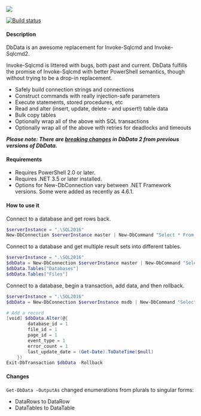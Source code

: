 ![][1]

[![Build status](https://ci.appveyor.com/api/projects/status/oefdf90a75hqsk69?svg=true)](https://ci.appveyor.com/project/codykonior/dbdata)

#### Description

DbData is an awesome replacement for Invoke-Sqlcmd and Invoke-Sqlcmd2.

Invoke-Sqlcmd is littered with bugs, both past and current. DbData fulfills
the promise of Invoke-Sqlcmd with better PowerShell semantics, though without
trying to be a drop-in replacement.

* Safely build connection strings and connections
* Construct commands with really injection-safe parameters
* Execute statements, stored procedures, etc
* Read and alter (insert, update, delete - and upsert!) table data
* Bulk copy tables
* Optionally wrap all of the above with SQL transactions
* Optionally wrap all of the above with retries for deadlocks and timeouts

___Please note: There are [breaking changes](#changes) in DbData 2 from previous versions of DbData.___

#### Requirements
* Requires PowerShell 2.0 or later.
* Requires .NET 3.5 or later installed.
* Options for New-DbConnection vary between .NET Framework versions. Some
were added as recently as 4.6.1.

#### How to use it
Connect to a database and get rows back.

``` powershell
$serverInstance = ".\SQL2016"
New-DbConnection $serverInstance master | New-DbCommand "Select * From sys.master_files" | Get-DbData
```

Connect to a database and get multiple result sets into different tables.

``` powershell
$serverInstance = ".\SQL2016"
$dbData = New-DbConnection $serverInstance master | New-DbCommand "Select * From sys.databases; Select * From sys.master_files" | Get-DbData -TableMapping "Databases", "Files" -As DataSet
$dbData.Tables["Databases"]
$dbData.Tables["Files"]
```

Connect to a database, begin a transaction, add data, and then rollback.

``` powershell
$serverInstance = ".\SQL2016"
$dbData = New-DbConnection $serverInstance msdb | New-DbCommand "Select * From dbo.suspect_pages" | Enter-DbTransaction -PassThru | Get-DbData -As DataTables

# Add a record
[void] $dbData.Alter(@{
        database_id = 1
        file_id = 1
        page_id = 1
        event_type = 1
        error_count = 1
        last_update_date = (Get-Date).ToDateTime($null)
    })
Exit-DbTransaction $dbData -Rollback
```

#### Changes

`Get-DbData -OutputAs` changed enumerations from plurals to singular forms:
* DataRows to DataRow
* DataTables to DataTable

[1]: Images/DbData.png
[2]: Images/Test-ComputerPing.gif
